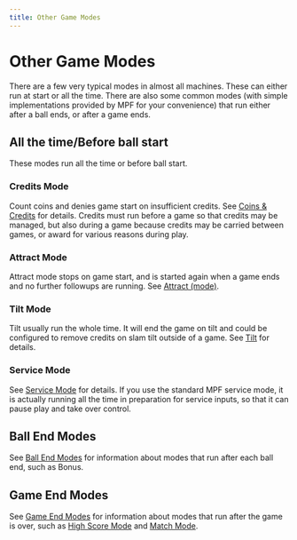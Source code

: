 ```yaml
---
title: Other Game Modes
---
```


# Other Game Modes

There are a few very typical modes in almost all machines. These can either
run at start or all the time. There are also some common modes (with simple
implementations provided by MPF for your convenience) that run either after
a ball ends, or after a game ends.

## All the time/Before ball start

These modes run all the time or before ball start.

### Credits Mode

Count coins and denies game start on insufficient credits. See
[Coins & Credits](../game_logic/credits.md) for details. Credits must run
before a game so that credits may be managed, but also during a game because
credits may be carried between games, or award for various reasons during play.

### Attract Mode

Attract mode stops on game start, and is started again when a game ends and no further followups are running.
See [Attract (mode)](../game_logic/modes/attract.md).

### Tilt Mode

Tilt usually run the whole time. It will end the game on tilt and could be configured to
remove credits on slam tilt outside of a game. See [Tilt](../game_logic/tilt/index.md) for details.

### Service Mode

See [Service Mode](../game_logic/service_mode.md) for details. If you use the standard MPF service mode,
it is actually running all the time in preparation for service inputs, so that it can pause play and
take over control.

## Ball End Modes

See [Ball End Modes](ball_end_modes.md) for information about modes that run after each ball end, such as Bonus.

## Game End Modes

See [Game End Modes](game_end_modes.md) for information about modes that run after the game is over,
such as [High Score Mode](../game_logic/high_scores/index.md) and [Match Mode](../game_logic/match_mode.md).

